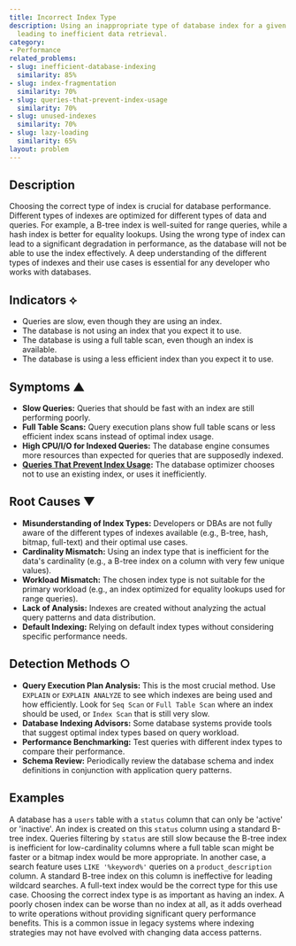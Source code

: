 ```yaml
---
title: Incorrect Index Type
description: Using an inappropriate type of database index for a given query pattern,
  leading to inefficient data retrieval.
category:
- Performance
related_problems:
- slug: inefficient-database-indexing
  similarity: 85%
- slug: index-fragmentation
  similarity: 70%
- slug: queries-that-prevent-index-usage
  similarity: 70%
- slug: unused-indexes
  similarity: 70%
- slug: lazy-loading
  similarity: 65%
layout: problem
---
```


## Description
Choosing the correct type of index is crucial for database performance. Different types of indexes are optimized for different types of data and queries. For example, a B-tree index is well-suited for range queries, while a hash index is better for equality lookups. Using the wrong type of index can lead to a significant degradation in performance, as the database will not be able to use the index effectively. A deep understanding of the different types of indexes and their use cases is essential for any developer who works with databases.

## Indicators ⟡
- Queries are slow, even though they are using an index.
- The database is not using an index that you expect it to use.
- The database is using a full table scan, even though an index is available.
- The database is using a less efficient index than you expect it to use.

## Symptoms ▲

- **Slow Queries:** Queries that should be fast with an index are still performing poorly.
- **Full Table Scans:** Query execution plans show full table scans or less efficient index scans instead of optimal index usage.
- **High CPU/I/O for Indexed Queries:** The database engine consumes more resources than expected for queries that are supposedly indexed.
- **[Queries That Prevent Index Usage](queries-that-prevent-index-usage.md):** The database optimizer chooses not to use an existing index, or uses it inefficiently.

## Root Causes ▼

- **Misunderstanding of Index Types:** Developers or DBAs are not fully aware of the different types of indexes available (e.g., B-tree, hash, bitmap, full-text) and their optimal use cases.
- **Cardinality Mismatch:** Using an index type that is inefficient for the data's cardinality (e.g., a B-tree index on a column with very few unique values).
- **Workload Mismatch:** The chosen index type is not suitable for the primary workload (e.g., an index optimized for equality lookups used for range queries).
- **Lack of Analysis:** Indexes are created without analyzing the actual query patterns and data distribution.
- **Default Indexing:** Relying on default index types without considering specific performance needs.

## Detection Methods ○

- **Query Execution Plan Analysis:** This is the most crucial method. Use `EXPLAIN` or `EXPLAIN ANALYZE` to see which indexes are being used and how efficiently. Look for `Seq Scan` or `Full Table Scan` where an index should be used, or `Index Scan` that is still very slow.
- **Database Indexing Advisors:** Some database systems provide tools that suggest optimal index types based on query workload.
- **Performance Benchmarking:** Test queries with different index types to compare their performance.
- **Schema Review:** Periodically review the database schema and index definitions in conjunction with application query patterns.

## Examples
A database has a `users` table with a `status` column that can only be 'active' or 'inactive'. An index is created on this `status` column using a standard B-tree index. Queries filtering by `status` are still slow because the B-tree index is inefficient for low-cardinality columns where a full table scan might be faster or a bitmap index would be more appropriate. In another case, a search feature uses `LIKE '%keyword%'` queries on a `product_description` column. A standard B-tree index on this column is ineffective for leading wildcard searches. A full-text index would be the correct type for this use case. Choosing the correct index type is as important as having an index. A poorly chosen index can be worse than no index at all, as it adds overhead to write operations without providing significant query performance benefits. This is a common issue in legacy systems where indexing strategies may not have evolved with changing data access patterns.